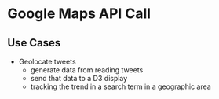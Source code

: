 # Google Maps API Call

## Use Cases
* Geolocate tweets
	- generate data from reading tweets
	- send that data to a D3 display
	- tracking the trend in a search term in a geographic area